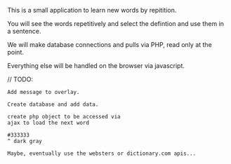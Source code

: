 This is a small application to learn new words
 by repitition.

You will see the words repetitively and select 
the defintion and use them in a sentence.

We will make database connections and pulls via 
PHP, read only at the point.

Everything else will be handled on the browser
 via javascript.

//  TODO:

	Add message to overlay.

	Create database and add data.

	create php object to be accessed via 
	ajax to load the next word

	#333333
	^ dark gray

	Maybe, eventually use the websters or dictionary.com apis...